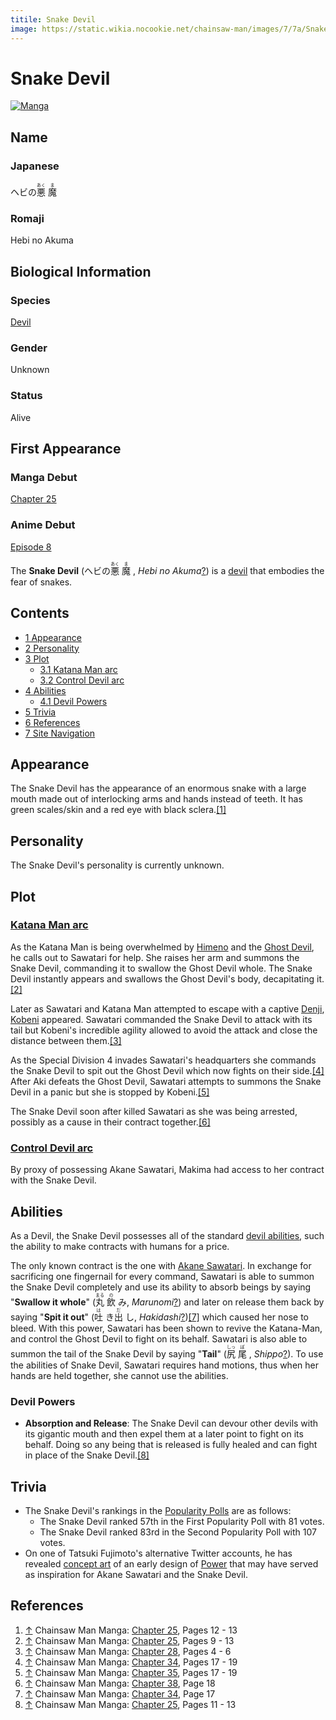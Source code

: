 ```yaml
---
titile: Snake Devil
image: https://static.wikia.nocookie.net/chainsaw-man/images/7/7a/Snake_Devil_eating_and_defeating_Ghost_Devil.png
---
```


# Snake Devil

[![Manga](https://static.wikia.nocookie.net/chainsaw-man/images/5/5e/Snake_Devil_eating_Ghost_Devil.png/revision/latest/scale-to-width-down/350?cb=20230418182040)](https://static.wikia.nocookie.net/chainsaw-man/images/5/5e/Snake_Devil_eating_Ghost_Devil.png/revision/latest?cb=20230418182040 "Manga")

## Name

### Japanese

ヘビの<ruby lang="ja"><rb>悪</rb><rp> (</rp><rt>あく</rt><rp>) </rp></ruby> <ruby lang="ja"><rb>魔</rb><rp> (</rp><rt>ま</rt><rp>)</rp></ruby>

### Romaji

Hebi no Akuma

## Biological Information

### Species

[Devil](/wiki/Devil "Devil")

### Gender

Unknown

### Status

Alive

## First Appearance

### Manga Debut

[Chapter 25](/wiki/Chapter_25 "Chapter 25")

### Anime Debut

[Episode 8](/wiki/Episode_8 "Episode 8")

The **Snake Devil** (ヘビの<ruby lang="ja"><rb>悪</rb><rp> (</rp><rt>あく</rt><rp>) </rp></ruby> <ruby lang="ja"><rb>魔</rb><rp> (</rp><rt>ま</rt><rp>) </rp></ruby> , _Hebi no Akuma_[?](http://en.wikipedia.org/wiki/Help:Installing_Japanese_character_sets "wikipedia:Help:Installing Japanese character sets")) is a [devil](/wiki/Devil "Devil") that embodies the fear of snakes.

## Contents

-   [1 Appearance](#Appearance)
-   [2 Personality](#Personality)
-   [3 Plot](#Plot)
    -   [3.1 Katana Man arc](#Katana_Man_arc)
    -   [3.2 Control Devil arc](#Control_Devil_arc)
-   [4 Abilities](#Abilities)
    -   [4.1 Devil Powers](#Devil_Powers)
-   [5 Trivia](#Trivia)
-   [6 References](#References)
-   [7 Site Navigation](#Site_Navigation)

## Appearance

The Snake Devil has the appearance of an enormous snake with a large mouth made out of interlocking arms and hands instead of teeth. It has green scales/skin and a red eye with black sclera.[\[1\]](#cite_note-Ch25Pg12_-_13-1)

## Personality

The Snake Devil's personality is currently unknown.

## Plot

### [Katana Man arc](/wiki/Katana_Man_arc "Katana Man arc")

As the Katana Man is being overwhelmed by [Himeno](/wiki/Himeno "Himeno") and the [Ghost Devil](/wiki/Ghost_Devil "Ghost Devil"), he calls out to Sawatari for help. She raises her arm and summons the Snake Devil, commanding it to swallow the Ghost Devil whole. The Snake Devil instantly appears and swallows the Ghost Devil's body, decapitating it.[\[2\]](#cite_note-Ch25Pg9_-_13-2)

Later as Sawatari and Katana Man attempted to escape with a captive [Denji](/wiki/Denji "Denji"), [Kobeni](/wiki/Kobeni "Kobeni") appeared. Sawatari commanded the Snake Devil to attack with its tail but Kobeni's incredible agility allowed to avoid the attack and close the distance between them.[\[3\]](#cite_note-Ch28Pg4_-_6-3)

As the Special Division 4 invades Sawatari's headquarters she commands the Snake Devil to spit out the Ghost Devil which now fights on their side.[\[4\]](#cite_note-Ch34Pg17_-_19-4) After Aki defeats the Ghost Devil, Sawatari attempts to summons the Snake Devil in a panic but she is stopped by Kobeni.[\[5\]](#cite_note-Ch35Pg17_-_19-5)

The Snake Devil soon after killed Sawatari as she was being arrested, possibly as a cause in their contract together.[\[6\]](#cite_note-Ch38Pg18-6)

### [Control Devil arc](/wiki/Control_Devil_arc "Control Devil arc")

By proxy of possessing Akane Sawatari, Makima had access to her contract with the Snake Devil.

## Abilities

As a Devil, the Snake Devil possesses all of the standard [devil abilities](/wiki/Devil#General_Abilities "Devil"), such the ability to make contracts with humans for a price.

The only known contract is the one with [Akane Sawatari](/wiki/Akane_Sawatari "Akane Sawatari"). In exchange for sacrificing one fingernail for every command, Sawatari is able to summon the Snake Devil completely and use its ability to absorb beings by saying "**Swallow it whole**" (<ruby lang="ja"><rb>丸</rb><rp> (</rp><rt>まる</rt><rp>) </rp></ruby> <ruby lang="ja"><rb>飲</rb><rp> (</rp><rt>の</rt><rp>) </rp></ruby> み, _Marunomi_[?](http://en.wikipedia.org/wiki/Help:Installing_Japanese_character_sets "wikipedia:Help:Installing Japanese character sets")) and later on release them back by saying "**Spit it out**" (<ruby lang="ja"><rb>吐</rb><rp> (</rp><rt>は</rt><rp>) </rp></ruby> き<ruby lang="ja"><rb>出</rb><rp> (</rp><rt>だ</rt><rp>) </rp></ruby> し, _Hakidashi_[?](http://en.wikipedia.org/wiki/Help:Installing_Japanese_character_sets "wikipedia:Help:Installing Japanese character sets"))[\[7\]](#cite_note-Ch34Pg17-7) which caused her nose to bleed. With this power, Sawatari has been shown to revive the Katana-Man, and control the Ghost Devil to fight on its behalf. Sawatari is also able to summon the tail of the Snake Devil by saying "**Tail**" (<ruby lang="ja"><rb>尻</rb><rp> (</rp><rt>しっ</rt><rp>) </rp></ruby> <ruby lang="ja"><rb>尾</rb><rp> (</rp><rt>ぽ</rt><rp>) </rp></ruby> , _Shippo_[?](http://en.wikipedia.org/wiki/Help:Installing_Japanese_character_sets "wikipedia:Help:Installing Japanese character sets")). To use the abilities of Snake Devil, Sawatari requires hand motions, thus when her hands are held together, she cannot use the abilities.

### Devil Powers

-   **Absorption and Release**: The Snake Devil can devour other devils with its gigantic mouth and then expel them at a later point to fight on its behalf. Doing so any being that is released is fully healed and can fight in place of the Snake Devil.[\[8\]](#cite_note-Ch25Pg11_-_13-8)

## Trivia

-   The Snake Devil's rankings in the [Popularity Polls](/wiki/Popularity_Polls "Popularity Polls") are as follows:
    -   The Snake Devil ranked 57th in the First Popularity Poll with 81 votes.
    -   The Snake Devil ranked 83rd in the Second Popularity Poll with 107 votes.
-   On one of Tatsuki Fujimoto's alternative Twitter accounts, he has revealed [concept art](https://twitter.com/ashitaka_eva/status/1591211482842533888) of an early design of [Power](/wiki/Power "Power") that may have served as inspiration for Akane Sawatari and the Snake Devil.

## References

1.  [↑](#cite_ref-Ch25Pg12_-_13_1-0) Chainsaw Man Manga: [Chapter 25](/wiki/Chapter_25 "Chapter 25"), Pages 12 - 13
2.  [↑](#cite_ref-Ch25Pg9_-_13_2-0) Chainsaw Man Manga: [Chapter 25](/wiki/Chapter_25 "Chapter 25"), Pages 9 - 13
3.  [↑](#cite_ref-Ch28Pg4_-_6_3-0) Chainsaw Man Manga: [Chapter 28](/wiki/Chapter_28 "Chapter 28"), Pages 4 - 6
4.  [↑](#cite_ref-Ch34Pg17_-_19_4-0) Chainsaw Man Manga: [Chapter 34](/wiki/Chapter_34 "Chapter 34"), Pages 17 - 19
5.  [↑](#cite_ref-Ch35Pg17_-_19_5-0) Chainsaw Man Manga: [Chapter 35](/wiki/Chapter_35 "Chapter 35"), Pages 17 - 19
6.  [↑](#cite_ref-Ch38Pg18_6-0) Chainsaw Man Manga: [Chapter 38](/wiki/Chapter_38 "Chapter 38"), Page 18
7.  [↑](#cite_ref-Ch34Pg17_7-0) Chainsaw Man Manga: [Chapter 34](/wiki/Chapter_34 "Chapter 34"), Page 17
8.  [↑](#cite_ref-Ch25Pg11_-_13_8-0) Chainsaw Man Manga: [Chapter 25](/wiki/Chapter_25 "Chapter 25"), Pages 11 - 13